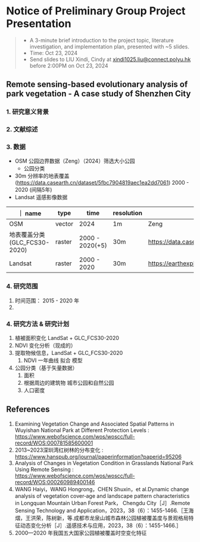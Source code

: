# Notice of Preliminary Group Project Presentation
> - A 3-minute brief introduction to the project topic, literature investigation, and implementation plan, presented with ~5 slides.
> - Time: Oct 23, 2024
> - Send slides to LIU Xindi, Cindy at xindi1025.liu@connect.polyu.hk before 2:00PM on Oct 23, 2024

## Remote sensing-based evolutionary analysis of park vegetation - A case study of Shenzhen City

### 1. 研究意义背景

### 2. 文献综述

### 3. 数据

- OSM 公园边界数据（Zeng）（2024）筛选大小公园
  - 公园分类
- 30m 分辨率的地表覆盖 (https://data.casearth.cn/dataset/5fbc7904819aec1ea2dd7061) 2000 - 2020 (间隔5年)
- Landsat 遥感影像数据 


｜ name | type | time | resolution | source |
| --- | --- | --- | --- | --- |
| OSM | vector | 2024 | 1m | Zeng |
| 地表覆盖分类(GLC_FCS30-2020) | raster | 2000 - 2020(+5) | 30m | https://data.casearth.cn/dataset/5fbc7904819aec1ea2dd7061 |
| Landsat | raster | 2000 - 2020 | 30m | https://earthexplorer.usgs.gov/ |


### 4. 研究范围
1. 时间范围： 2015 - 2020 年
2. 


### 4. 研究方法 & 研究计划
1. 植被面积变化 LandSat + GLC_FCS30-2020
2. NDVI 变化分析（现成的）
3. 提取物候信息，LandSat + GLC_FCS30-2020
   1. NDVI 一年曲线 拟合 模型 
4. 公园分类（基于矢量数据）
   1. 面积 
   2. 根据周边的建筑物 城市公园和自然公园 
   3. 人口密度 

## References
1. Examining Vegetation Change and Associated Spatial Patterns in Wuyishan National Park at Different Protection Levels : https://www.webofscience.com/wos/woscc/full-record/WOS:000781585600001
2. 2013~2023深圳湾红树林的分布变化 : https://www.hanspub.org/journal/paperinformation?paperid=95206
3. Analysis of Changes in Vegetation Condition in Grasslands National Park Using Remote Sensing	: https://www.webofscience.com/wos/woscc/full-record/WOS:000260989400146
4. WANG Haiyi，WANG Hongrong，CHEN Shuxin，et al.Dynamic change analysis of vegetation cover‐age and landscape pattern characteristics in Longquan Mountain Urban Forest Park， Chengdu City［J］.Remote Sensing Technology and Application，2023，38（6）：1455-1466.［王海熠，王洪荣，陈树新，等.成都市龙泉山城市森林公园植被覆盖度与景观格局特征动态变化分析［J］.遥感技术与应用，2023，38（6）：1455-1466.］
5. 2000—2020 年我国五大国家公园植被覆盖时空变化特征
